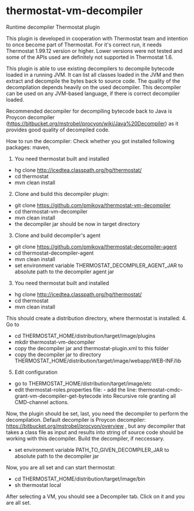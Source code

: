 # thermostat-vm-decompiler
Runtime decompiler Thermostat plugin

This plugin is developed in cooperation with Thermostat team and intention to once become part of Thermostat. For it's correct run, it needs Thermostat 1.99.12 version or higher. Lower versions were not tested and some of the APIs used are definitely not supported in Thermostat 1.6.

This plugin is able to use existing decompilers to decompile bytecode loaded in a running JVM. It can list all classes loaded in the JVM and then extract and decompile the bytes back to source code. The quality of the decompilation depends heavily on the used decompiler. This decompiler can be used on any JVM-based language, if there is correct decompiler loaded.

Recommended decompiler for decompiling bytecode back to Java is Proycon decompiler (https://bitbucket.org/mstrobel/procyon/wiki/Java%20Decompiler) as it provides good quality of decompiled code.

How to run the decompiler:
Check whether you got installed following packages: maven, 

1. You need thermostat built and installed
 - hg clone http://icedtea.classpath.org/hg/thermostat/
 - cd thermostat
 - mvn clean install

2. Clone and build this decompiler plugin:
 - git clone https://github.com/pmikova/thermostat-vm-decompiler
 - cd thermostat-vm-decompiler
 - mvn clean install
 - the decompiler jar should be now in target directory

3. Clone and build decompiler's agent
 - git clone https://github.com/pmikova/thermostat-decompiler-agent
 - cd thermostat-decompiler-agent
 - mvn clean install
 - set environment variable THERMOSTAT_DECOMPILER_AGENT_JAR to absolute path to the decompiler agent jar

3. You need thermostat built and installed
 - hg clone http://icedtea.classpath.org/hg/thermostat/
 - cd thermostat
 - mvn clean install

This should create a distribution directory, where thermostat is installed:
4. Go to 
 - cd THERMOSTAT_HOME/distribution/target/image/plugins
 - mkdir thermostat-vm-decompiler
 - copy the decompiler jar and thermostat-plugin.xml to this folder
 - copy the decompiler jar to directory THERMOSTAT_HOME/distribution/target/image/webapp/WEB-INF/lib
5. Edit configuration
 - go to THERMOSTAT_HOME/distribution/target/image/etc
 - edit thermostat-roles.properties file: 
       - add the line: thermostat-cmdc-grant-vm-decompiler-get-bytecode into Recursive role granting all CMD-channel actions.

Now, the plugin should be set, last, you need the decompiler to perform the decompilation.
Default decompiler is Proycon decompiler: https://bitbucket.org/mstrobel/procyon/overview , but any decompiler that takes a class file as input and results into string of source code should be working with this decompiler. Build the decompiler, if neccessary.
 - set environment variable PATH_TO_GIVEN_DECOMPILER_JAR to absolute path to the decompiler jar

Now, you are all set and can start thermostat:

- cd THERMOSTAT_HOME/distribution/target/image/bin
- sh thermostat local

After selecting a VM, you should see a Decompiler tab. Click on it and you are all set.

